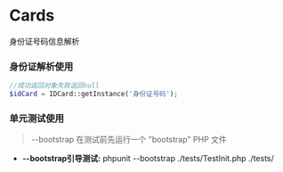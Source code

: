 # Cards
身份证号码信息解析

### 身份证解析使用

```php
//成功返回对象失败返回null
$idCard = IDCard::getInstance('身份证号码');
```

### 单元测试使用
> --bootstrap 在测试前先运行一个 "bootstrap" PHP 文件
* **--bootstrap引导测试:** phpunit --bootstrap ./tests/TestInit.php ./tests/